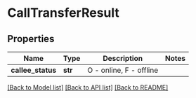 # CallTransferResult

## Properties
Name | Type | Description | Notes
------------ | ------------- | ------------- | -------------
**callee_status** | **str** | O - online, F - offline | 

[[Back to Model list]](../README.md#documentation-for-models) [[Back to API list]](../README.md#documentation-for-api-endpoints) [[Back to README]](../README.md)


